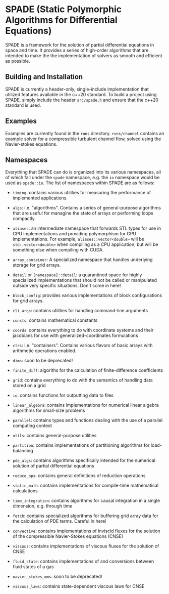 # SPADE (Static Polymorphic Algorithms for Differential Equations)

SPADE is a framework for the solution of partial differential equations in space and
time. It provides a series of high-order algorithms that are intended to make the
the implementation of solvers as smooth and efficient as possible.

## Building and Installation

SPADE is currently a header-only, single-include implementation that utilized
features available in the c++20 standard. To build a project using SPADE, simply
include the header `src/spade.h` and ensure that the c++20 standard is used.

## Examples

Examples are currently found in the `runs` directory. `runs/channel` contains an
example solver for a compressible turbulent channel flow, solved using the
Navier-stokes equations.

## Namespaces

Everything that SPADE can do is organized into its various namespaces, all of which
fall under the `spade` namespace, e.g. the `io` namespace would be used as
`spade::io`. The list of namespaces within SPADE are as follows:

- `timing`: contains various utilities for measuring the performance of implemented
applications.

- `algs`: i.e. "algorithms". Contains a series of general-purpose algorithms that
are useful for managine the state of arrays or performing loops compactly.

- `aliases`: an intermediate namespace that forwards STL types for use in CPU
implementations and providing polymorphism for GPU implementations. For example,
`aliases::vector<double>` will be `std::vector<double>` when compiling as a CPU
application, but will be something else when compiling with CUDA.

- `array_container`: A specialized namespace that handles underlying storage for
grid arrays.

- `detail` or `[namespace]::detail`: a quarantined space for highly specialized
implementations that should not be called or manipulated outside very specific
situations. Don't come in here!

- `block_config`: provides various implementations of block configurations for
grid arrays.

- `cli_args`: contains utilities for handling command-line arguments

- `consts`: contains mathematical constants

- `coords`: contains everything to do with coordinate systems and their jacobians
for use with generalized-coordinates formulations

- `ctrs`: i.e. "containers". Contains various flavors of basic arrays with arithmetic
operations enabled.

- `dims`: soon to be deprecated!

- `finite_diff`: algoriths for the calculation of finite-difference coefficients

- `grid`: contains everything to do with the semantics of handling data stored on a grid

- `io`: contains functions for outputting data to files

- `linear_algebra`: contains implementations for numerical linear algebra algorithms
for small-size problems

- `parallel`: contains types and functions dealing with the use of a parallel computing
context

- `utils`: contains general-purpose utilities

- `partition`: contains implementations of partitioning algorithms for load-balancing

- `pde_algs`: contains algorithms specifically intended for the numerical solution of
partial differential equations

- `reduce_ops`: contains general definitions of reduction operations 

- `static_math`: contains implementations for compile-time mathematical calculations

- `time_integration`: contains algorithms for causal integration in a single dimension,
e.g. through time

- `fetch`: contains specialized algorithms for buffering grid array data for the 
calculation of PDE terms. Careful in here!

- `convective`: contains implementations of inviscid fluxes for the solution of
the compressible Navier-Stokes equations (CNSE)

- `viscous`: contains implementations of viscous fluxes for the solution of
CNSE

- `fluid_state`: contains implementations of and conversions between fluid states
of a gas

- `navier_stokes_mms`: soon to be deprecated!

- `viscous_laws`: contains state-dependent viscous laws for CNSE